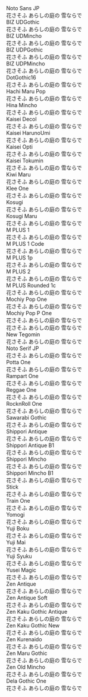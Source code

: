  <link rel="preconnect" href="https://fonts.googleapis.com">
<link rel="preconnect" href="https://fonts.gstatic.com" crossorigin>
<link href="https://fonts.googleapis.com/css2?family=BIZ+UDGothic&family=BIZ+UDMincho&family=BIZ+UDPGothic&family=BIZ+UDPMincho&family=Dela+Gothic+One&family=DotGothic16&family=Hachi+Maru+Pop&family=Hina+Mincho&family=Kaisei+Decol&family=Kaisei+HarunoUmi&family=Kaisei+Opti&family=Kaisei+Tokumin&family=Kiwi+Maru:wght@300&family=Klee+One&family=Kosugi&family=Kosugi+Maru&family=M+PLUS+1+Code:wght@300&family=M+PLUS+1:wght@300&family=M+PLUS+1p:wght@300&family=M+PLUS+2:wght@300&family=M+PLUS+Rounded+1c:wght@300&family=Mochiy+Pop+One&family=Mochiy+Pop+P+One&family=Murecho:wght@300&family=New+Tegomin&family=Noto+Sans+JP:wght@300&family=Noto+Serif+JP:wght@300&family=Potta+One&family=Rampart+One&family=Reggae+One&family=RocknRoll+One&family=Sawarabi+Gothic&family=Shippori+Antique&family=Shippori+Antique+B1&family=Shippori+Mincho&family=Shippori+Mincho+B1&family=Stick&family=Train+One&family=Yomogi&family=Yuji+Boku&family=Yuji+Mai&family=Yuji+Syuku&family=Yusei+Magic&family=Zen+Antique&family=Zen+Antique+Soft&family=Zen+Kaku+Gothic+Antique:wght@300&family=Zen+Kaku+Gothic+New:wght@300&family=Zen+Kurenaido&family=Zen+Maru+Gothic:wght@300&family=Zen+Old+Mincho&display=swap" rel="stylesheet">


<div class="p1">
<div class="font-name">Noto Sans JP<br></div>
花さそふ あらしの庭の 雪ならで
</div>

<div class="p2">
<div class="font-name">BIZ UDGothic<br></div>
花さそふ あらしの庭の 雪ならで
</div>

<div class="p3">
<div class="font-name">BIZ UDMincho<br></div>
花さそふ あらしの庭の 雪ならで
</div>

<div class="p4">
<div class="font-name">BIZ UDPGothic<br></div>
花さそふ あらしの庭の 雪ならで
</div>

<div class="p5">
<div class="font-name">BIZ UDPMincho<br></div>
花さそふ あらしの庭の 雪ならで
</div>

<div class="p6">
<div class="font-name">DotGothic16<br></div>
花さそふ あらしの庭の 雪ならで
</div>

<div class="p7">
<div class="font-name">Hachi Maru Pop<br></div>
花さそふ あらしの庭の 雪ならで
</div>

<div class="p8">
<div class="font-name">Hina Mincho<br></div>
花さそふ あらしの庭の 雪ならで
</div>

<div class="p9">
<div class="font-name">Kaisei Decol<br></div>
花さそふ あらしの庭の 雪ならで
</div>

<div class="p10">
<div class="font-name">Kaisei HarunoUmi<br></div>
花さそふ あらしの庭の 雪ならで
</div>

<div class="p11">
<div class="font-name">Kaisei Opti<br></div>
花さそふ あらしの庭の 雪ならで
</div>

<div class="p12">
<div class="font-name">Kaisei Tokumin<br></div>
花さそふ あらしの庭の 雪ならで
</div>

<div class="p13">
<div class="font-name">Kiwi Maru<br></div>
花さそふ あらしの庭の 雪ならで
</div>

<div class="p14">
<div class="font-name">Klee One<br></div>
花さそふ あらしの庭の 雪ならで
</div>

<div class="p15">
<div class="font-name">Kosugi<br></div>
花さそふ あらしの庭の 雪ならで
</div>

<div class="p16">
<div class="font-name">Kosugi Maru<br></div>
花さそふ あらしの庭の 雪ならで
</div>

<div class="p17">
<div class="font-name">M PLUS 1<br></div>
花さそふ あらしの庭の 雪ならで
</div>

<div class="p18">
<div class="font-name">M PLUS 1 Code<br></div>
花さそふ あらしの庭の 雪ならで
</div>

<div class="p19">
<div class="font-name">M PLUS 1p<br></div>
花さそふ あらしの庭の 雪ならで
</div>

<div class="p20">
<div class="font-name">M PLUS 2<br></div>
花さそふ あらしの庭の 雪ならで
</div>

<div class="p21">
<div class="font-name">M PLUS Rounded 1c<br></div>
花さそふ あらしの庭の 雪ならで
</div>

<div class="p22">
<div class="font-name">Mochiy Pop One<br></div>
花さそふ あらしの庭の 雪ならで
</div>

<div class="p23">
<div class="font-name">Mochiy Pop P One<br></div>
花さそふ あらしの庭の 雪ならで
</div>

<div class="p24">
<div class="font-name"Murecho<br></div>
花さそふ あらしの庭の 雪ならで
</div>

<div class="p25">
<div class="font-name">New Tegomin<br></div>
花さそふ あらしの庭の 雪ならで
</div>

<div class="p26">
<div class="font-name">Noto Serif JP<br></div>
花さそふ あらしの庭の 雪ならで
</div>

<div class="p27">
<div class="font-name">Potta One<br></div>
花さそふ あらしの庭の 雪ならで
</div>

<div class="p28">
<div class="font-name">Rampart One<br></div>
花さそふ あらしの庭の 雪ならで
</div>

<div class="p29">
<div class="font-name">Reggae One<br></div>
花さそふ あらしの庭の 雪ならで
</div>

<div class="p30">
<div class="font-name">RocknRoll One<br></div>
花さそふ あらしの庭の 雪ならで
</div>

<div class="p31">
<div class="font-name">Sawarabi Gothic<br></div>
花さそふ あらしの庭の 雪ならで
</div>

<div class="p32">
<div class="font-name">Shippori Antique<br></div>
花さそふ あらしの庭の 雪ならで
</div>

<div class="p33">
<div class="font-name">Shippori Antique B1<br></div>
花さそふ あらしの庭の 雪ならで
</div>

<div class="p34">
<div class="font-name">Shippori Mincho<br></div>
花さそふ あらしの庭の 雪ならで
</div>

<div class="p35">
<div class="font-name">Shippori Mincho B1<br></div>
花さそふ あらしの庭の 雪ならで
</div>

<div class="p36">
<div class="font-name">Stick<br></div>
花さそふ あらしの庭の 雪ならで
</div>

<div class="p37">
<div class="font-name">Train One<br></div>
花さそふ あらしの庭の 雪ならで
</div>


<div class="p38">
<div class="font-name">Yomogi<br></div>
花さそふ あらしの庭の 雪ならで
</div>

<div class="p39">
<div class="font-name">Yuji Boku<br></div>
花さそふ あらしの庭の 雪ならで
</div>

<div class="p40">
<div class="font-name">Yuji Mai<br></div>
花さそふ あらしの庭の 雪ならで
</div>

<div class="p41">
<div class="font-name">Yuji Syuku<br></div>
花さそふ あらしの庭の 雪ならで
</div>

<div class="p42">
<div class="font-name">Yusei Magic<br></div>
花さそふ あらしの庭の 雪ならで
</div>

<div class="p43">
<div class="font-name">Zen Antique<br></div>
花さそふ あらしの庭の 雪ならで
</div>

<div class="p44">
<div class="font-name">Zen Antique Soft<br></div>
花さそふ あらしの庭の 雪ならで
</div>

<div class="p45">
<div class="font-name">Zen Kaku Gothic Antique<br></div>
花さそふ あらしの庭の 雪ならで
</div>

<div class="p46">
<div class="font-name">Zen Kaku Gothic New<br></div>
花さそふ あらしの庭の 雪ならで
</div>

<div class="p47">
<div class="font-name">Zen Kurenaido<br></div>
花さそふ あらしの庭の 雪ならで
</div>

<div class="p48">
<div class="font-name">Zen Maru Gothic<br></div>
花さそふ あらしの庭の 雪ならで
</div>

<div class="p49">
<div class="font-name">Zen Old Mincho<br></div>
花さそふ あらしの庭の 雪ならで
</div>

<div class="p50">
<div class="font-name">Dela Gothic One<br></div>
花さそふ あらしの庭の 雪ならで
</div>

